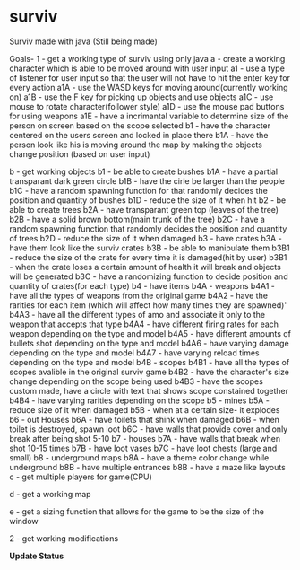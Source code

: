 # surviv
Surviv made with java (Still being made)

Goals-
1 - get a working type of surviv using only java
 	a - create a working character which is able to be moved around with user input
    a1 - use a type of listener for user input so that the user will not have to hit the enter key for every action
      a1A - use the WASD keys for moving around(currently working on)
      a1B - use the F key for picking up objects and use objects
      a1C - use mouse to rotate character(follower style)
      a1D - use the mouse pad buttons for using weapons
      a1E - have a incrimantal variable to determine size of the person on screen based on the scope selected
    b1 - have the character centered on the users screen and locked in place there
      b1A - have the person look like his is moving around the map by making the objects change position (based on user input)
  
  b - get working objects
    b1 - be able to create bushes
      b1A - have a partial transparant dark green circle
      b1B - have the cirle be larger than the people
      b1C - have a random spawning function for that randomly decides the position and quantity of bushes
      b1D - reduce the size of it when hit
    b2 - be able to create trees
      b2A - have transparant green top (leaves of the tree)
      b2B - have a solid brown bottom(main trunk of the tree)
      b2C - have a random spawning function that randomly decides the position and quantity of trees
      b2D - reduce the size of it when damaged
    b3 - have crates
      b3A - have them look like the surviv crates
      b3B - be able to manipulate them
        b3B1 - reduce the size of the crate for every time it is damaged(hit by user)
        b3B1 - when the crate loses a certain amount of health it will break and objects will be generated
      b3C - have a randomizing function to decide position and quantity of crates(for each type)
    b4 - have items
      b4A - weapons
        b4A1 - have all the types of weapons from the original game
        b4A2 - have the rarities for each item (which will affect how many times they are spawned)'
        b4A3 - have all the different types of amo and associate it only to the weapon that accepts that type
        b4A4 - have different firing rates for each weapon depending on the type and model
        b4A5 - have different amounts of bullets shot depending on the type and model
        b4A6 - have varying damage depending on the type and model
        b4A7 - have varying reload times depending on the type and model
     b4B - scopes
      b4B1 - have all the types of scopes avalible in the original surviv game
      b4B2 - have the character's size change depending on the scope being used
      b4B3 - have the scopes custom made, have a circle with text that shows scope constained together
      b4B4 - have varying rarities depending on the scope
   b5 - mines
      b5A - reduce size of it when damaged
      b5B - when at a certain size- it explodes
   b6 - out Houses
      b6A - have toilets that shink when damaged
      b6B - when toilet is destroyed, spawn loot
      b6C - have walls that provide cover and only break after being shot 5-10 
   b7 - houses
      b7A - have walls that break when shot 10-15 times
      b7B - have loot vases
      b7C - have loot chests (large and small)
   b8 - underground maps
       b8A - have a theme color change while underground
       b8B - have multiple entrances
       b8B - have a maze like layouts
  c - get multiple players for game(CPU)
  
  d - get a working map
  
  e - get a sizing function that allows for the game to be the size of the window


2 - get working modifications

**Update Status**
